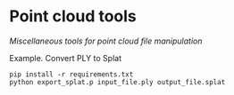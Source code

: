 # Point cloud tools
_Miscellaneous tools for point cloud file manipulation_

Example. Convert PLY to Splat

    pip install -r requirements.txt
    python export_splat.p input_file.ply output_file.splat
